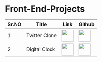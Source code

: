 # Front-End-Projects

|Sr.NO| Title               | Link     | Github  |
|-----|---------------------|------------------|------------------------|
|1 | Twitter Clone |<a href="https://indrarjun.github.io/TWITTER-CLONE/"><img src="https://cdn-icons-png.flaticon.com/512/1055/1055666.png" width=40px height= 40px></a> |<a href="https://github.com/indrarjun/TWITTER-CLONE"><img src="https://raw.githubusercontent.com/rahuldkjain/github-profile-readme-generator/888aff31e1d26dd2a6acf6afebbc34970aeb0118/src/images/icons/Social/github.svg" width=40px height= 40px></a>|
|2 | Digital Clock |<a href="https://indrarjun.github.io/Digital-Clock/"><img src="https://cdn-icons-png.flaticon.com/512/1055/1055666.png" width=40px height= 40px></a> |<a href="https://github.com/indrarjun/Digital-Clock"><img src="https://raw.githubusercontent.com/rahuldkjain/github-profile-readme-generator/888aff31e1d26dd2a6acf6afebbc34970aeb0118/src/images/icons/Social/github.svg" width=40px height= 40px></a>|
